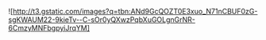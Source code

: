 ![http://t3.gstatic.com/images?q=tbn:ANd9GcQOZT0E3xuo_N71nCBUF0zG-sgKWAUM22-9kieTv--C-sOr0yQXwzPqbXuGOLgnGrNR-6CmzyMNFbgpyiJrqYM]
